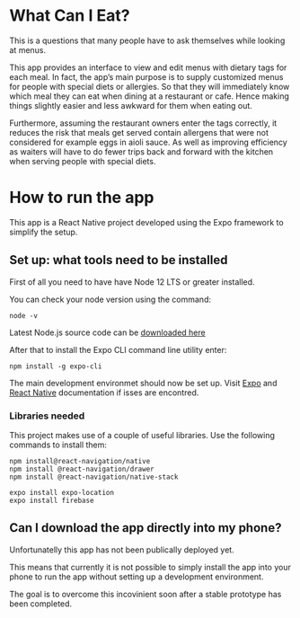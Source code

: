 # What Can I Eat?

This is a questions that many people have to ask themselves while looking at menus.

This app provides an interface to view and edit menus with dietary tags for each meal. In fact, the app’s main purpose is to supply customized menus for people with special diets or allergies. So that they will immediately know which meal they can eat when dining at a restaurant or cafe. Hence making things slightly easier and less awkward for them when eating out.

Furthermore, assuming the restaurant owners enter the tags correctly, it reduces the risk that meals get served contain allergens that were not considered for example eggs in aioli sauce. As well as improving efficiency as waiters will have to do fewer trips back and forward with the kitchen when serving people with special diets. 


# How to run the app

This app is a React Native project developed using the Expo framework to simplify the setup. 

## Set up: what tools need to be installed

First of all you need to have have Node 12 LTS or greater installed.

You can check your node version using the command:
```
node -v
```

Latest Node.js source code can be [downloaded here](https://nodejs.org/en/download/)

After that to install the Expo CLI command line utility enter:
```
npm install -g expo-cli
```

The main development environmet should now be set up. Visit [Expo](https://docs.expo.dev/get-started/installation/) and [React Native](https://reactnative.dev/docs/environment-setup) documentation if isses are encontred.


### Libraries needed

This project makes use of a couple of useful libraries. Use the following commands to install them:
```
npm install@react-navigation/native
npm install @react-navigation/drawer
npm install @react-navigation/native-stack

expo install expo-location
expo install firebase

```



## Can I download the app directly into my phone?
Unfortunatelly this app has not been publically deployed yet.

This means that currently it is not possible to simply install the app into your phone to run the app without setting up a development environment.

The goal is to overcome this incovinient soon after a stable prototype has been completed.